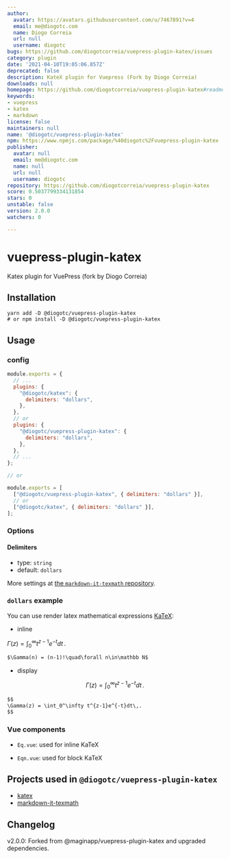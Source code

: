 ```yaml
---
author:
  avatar: https://avatars.githubusercontent.com/u/7467891?v=4
  email: me@diogotc.com
  name: Diogo Correia
  url: null
  username: diogotc
bugs: https://github.com/diogotcorreia/vuepress-plugin-katex/issues
category: plugin
date: '2021-04-10T19:05:06.857Z'
deprecated: false
description: KateX plugin for Vuepress (Fork by Diogo Correia)
downloads: null
homepage: https://github.com/diogotcorreia/vuepress-plugin-katex#readme
keywords:
- vuepress
- katex
- markdown
license: false
maintainers: null
name: '@diogotc/vuepress-plugin-katex'
npm: https://www.npmjs.com/package/%40diogotc%2Fvuepress-plugin-katex
publisher:
  avatar: null
  email: me@diogotc.com
  name: null
  url: null
  username: diogotc
repository: https://github.com/diogotcorreia/vuepress-plugin-katex
score: 0.5037799334131854
stars: 0
unstable: false
version: 2.0.0
watchers: 0

---
```


# vuepress-plugin-katex

Katex plugin for VuePress (fork by Diogo Correia)

## Installation

```shell
yarn add -D @diogotc/vuepress-plugin-katex
# or npm install -D @diogotc/vuepress-plugin-katex
```

## Usage

### config

```js
module.exports = {
  // ...
  plugins: {
    "@diogotc/katex": {
      delimiters: "dollars",
    },
  },
  // or
  plugins: {
    "@diogotc/vuepress-plugin-katex": {
      delimiters: "dollars",
    },
  },
  // ...
};

// or

module.exports = [
  ["@diogotc/vuepress-plugin-katex", { delimiters: "dollars" }],
  // or
  ["@diogotc/katex", { delimiters: "dollars" }],
];
```

### Options

#### Delimiters

- type: `string`
- default: `dollars`

More settings at [the `markdown-it-texmath` repository](https://github.com/goessner/markdown-it-texmath#features).

### `dollars` example

You can use render latex mathematical expressions [KaTeX](https://khan.github.io/KaTeX/):

- inline

$\Gamma(z) = \int_0^\infty t^{z-1}e^{-t}dt\,.$

```md
$\Gamma(n) = (n-1)!\quad\forall n\in\mathbb N$
```

- display

$$
\Gamma(z) = \int_0^\infty t^{z-1}e^{-t}dt\,.
$$

```md
$$
\Gamma(z) = \int_0^\infty t^{z-1}e^{-t}dt\,.
$$
```

### Vue components

- `Eq.vue`: used for inline KaTeX

- `Eqn.vue`: used for block KaTeX

## Projects used in `@diogotc/vuepress-plugin-katex`

- [katex](https://github.com/KaTeX/KaTeX)
- [markdown-it-texmath](https://github.com/goessner/markdown-it-texmath)

## Changelog

v2.0.0: Forked from @maginapp/vuepress-plugin-katex and upgraded dependencies.
